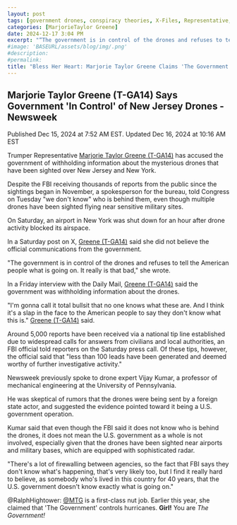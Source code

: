```yaml
---
layout: post
tags: [government drones, conspiracy theories, X-Files, Representative, government, Georgia, politics]
categories: [MarjorieTaylor Greene]
date: 2024-12-17 3:04 PM
excerpt: "“The government is in control of the drones and refuses to tell the American people what is going on. It really is that bad. I'm gonna call it total bullsit that no one knows what these are. And I think it's a slap in the face to the American people to say they don't know what this is.” – Marjorie Taylor Greene (T-GA14)"
#image: 'BASEURL/assets/blog/img/.png'
#description:
#permalink:
title: "Bless Her Heart: Marjorie Taylor Greene Claims 'The Government' Is Controlling the Drones. I Say She Is Controlled By Drones."
---
```



## Marjorie Taylor Greene (T-GA14) Says Government 'In Control' of New Jersey Drones - Newsweek

Published Dec 15, 2024 at 7:52 AM EST. Updated Dec 16, 2024 at 10:16 AM EST

Trumper Representative [Marjorie Taylor Greene (T-GA14)](https://greene.house.gov/) has accused the government of withholding information about the mysterious drones that have been sighted over New Jersey and New York.

Despite the FBI receiving thousands of reports from the public since the sightings began in November, a spokesperson for the bureau, told Congress on Tuesday "we don't know" who is behind them, even though multiple drones have been sighted flying near sensitive military sites.

On Saturday, an airport in New York was shut down for an hour after drone activity blocked its airspace.

In a Saturday post on X, [Greene (T-GA14)](https://greene.house.gov/) said she did not believe the official communications from the government.

"The government is in control of the drones and refuses to tell the American people what is going on. It really is that bad," she wrote.

In a Friday interview with the Daily Mail, [Greene (T-GA14)](https://greene.house.gov/) said the government was withholding information about the drones.

"I'm gonna call it total bullsit that no one knows what these are. And I think it's a slap in the face to the American people to say they don't know what this is." [Greene (T-GA14)](https://greene.house.gov/) said.

Around 5,000 reports have been received via a national tip line established due to widespread calls for answers from civilians and local authorities, an FBI official told reporters on the Saturday press call. Of these tips, however, the official said that "less than 100 leads have been generated and deemed worthy of further investigative activity."

Newsweek previously spoke to drone expert Vijay Kumar, a professor of mechanical engineering at the University of Pennsylvania.

He was skeptical of rumors that the drones were being sent by a foreign state actor, and suggested the evidence pointed toward it being a U.S. government operation.

Kumar said that even though the FBI said it does not know who is behind the drones, it does not mean the U.S. government as a whole is not involved, especially given that the drones have been sighted near airports and military bases, which are equipped with sophisticated radar.

"There's a lot of firewalling between agencies, so the fact that FBI says they don't know what's happening, that's very likely too, but I find it really hard to believe, as somebody who's lived in this country for 40 years, that the U.S. government doesn't know exactly what is going on."

@RalphHightower: [@MTG](https://greene.house.gov/) is a first-class nut job. Earlier this year, she claimed that 'The Government' controls hurricanes. **Girl!** You are *The Government!*

